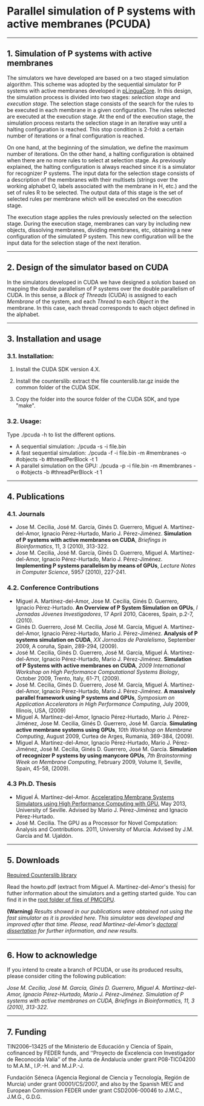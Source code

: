 # Parallel simulation of P systems with active membranes (PCUDA) #

----------
## 1. Simulation of P systems with active membranes ##

The simulators we have developed are based on a two staged simulation algorithm. This scheme was adopted by the sequential simulator for P systems with active membranes developed in [pLinguaCore](https://www.p-lingua.org). In this design, the simulation process is divided into two stages: *selection stage* and *execution stage*. The selection stage consists of the search for the rules to be executed in each membrane in a given configuration. The rules selected are executed at the execution stage. At the end of the execution stage, the simulation process restarts the selection stage in an iterative way until a halting configuration is reached. This stop condition is 2-fold: a certain number of iterations or a final configuration is reached. 

On one hand, at the beginning of the simulation, we define the maximum number of iterations. On the other hand, a halting configuration is obtained when there are no more rules to select at selection stage. As previously explained, the halting configuration is always reached since it is a simulator for recognizer P systems. The input data for the selection stage consists of a description of the membranes with their multisets (strings over the working alphabet O, labels associated with the membrane in H, etc.) and the set of rules R to be selected. The output data of this stage is the set of selected rules per membrane which will be executed on the execution stage.

The execution stage applies the rules previously selected on the selection stage. During the execution stage, membranes can vary by including new objects, dissolving membranes, dividing membranes, etc, obtaining a new configuration of the simulated P system. This new configuration will be the input data for the selection stage of the next iteration.

----------
## 2. Design of the simulator based on CUDA ##

In the simulators developed in CUDA we have designed a solution based on mapping the double parallelism of P systems over the double parallelism of CUDA. In this sense, a *Block of Threads* (CUDA) is assigned to each *Membrane* of the system, and each *Thread* to each *Object* in the membrane. In this case, each thread corresponds to each object defined in the alphabet.

----------
## 3. Installation and usage ##

### 3.1. Installation: 

  1. Install the CUDA SDK version 4.X.

  2. Install the counterslib: extract the file counterslib.tar.gz inside the common folder of the CUDA SDK.

  3. Copy the folder into the source folder of the CUDA SDK, and type "make".  

### 3.2. Usage:

Type ./pcuda -h to list the different options.
  * A sequential simulation: ./pcuda -s -i file.bin
  * A fast sequential simulation: ./pcuda -f -i file.bin -m #membranes -o #objects -b #threadPerBlock -t 1
  * A parallel simulation on the GPU: ./pcuda -p -i file.bin -m #membranes -o #objects -b #threadPerBlock -t 1

----------
## 4. Publications ##

### 4.1. Journals ###

* Jose M. Cecilia, José M. García, Ginés D. Guerrero, Miguel A. Martínez-del-Amor, Ignacio Pérez-Hurtado, Mario J. Pérez-Jiménez. **Simulation of P systems with active membranes on CUDA**, *Briefings in Bioinformatics*, 11, 3 (2010), 313-322.
* Jose M. Cecilia, José M. García, Ginés D. Guerrero, Miguel A. Martínez-del-Amor, Ignacio Pérez-Hurtado, Mario J. Pérez-Jiménez. **Implementing P systems parallelism by means of GPUs**, *Lecture Notes in Computer Science*, 5957 (2010), 227-241.

### 4.2. Conference Contributions ###

* Miguel A. Martínez-del-Amor, Jose M. Cecilia, Ginés D. Guerrero, Ignacio Pérez-Hurtado. **An Overview of P System Simulation on GPUs**, *I Jornadas Jóvenes Investigadores*, 17 April 2010, Cáceres, Spain, p.2-7, (2010).
* Ginés D. Guerrero, José M. Cecilia, José M. García, Miguel A. Martínez-del-Amor, Ignacio Pérez-Hurtado, Mario J. Pérez-Jiménez. **Analysis of P systems simulation on CUDA**, *XX Jornadas de Paralelismo*, September 2009, A coruña, Spain, 289-294, (2009). 
* José M. Cecilia, Ginés D. Guerrero, José M. García, Miguel Á. Martínez-del-Amor, Ignacio Pérez-Hurtado, Mario J. Pérez-Jiménez. **Simulation of P Systems with active membranes on CUDA**, *2009 International Workshop on High Performance Computational Systems Biology*, October 2009, Trento, Italy, 61-71, (2009).
* José M. Cecilia, Ginés D. Guerrero, José M. García, Miguel Á. Martínez-del-Amor, Ignacio Pérez-Hurtado, Mario J. Pérez-Jiménez. **A massively parallel framework using P systems and GPUs**, *Symposium on Application Accelerators in High Performance Computing*, July 2009, Illinois, USA, (2009)
* Miguel A. Martínez-del-Amor, Ignacio Pérez-Hurtado, Mario J. Pérez-Jiménez, Jose M. Cecilia, Ginés D. Guerrero, José M. García. **Simulating active membrane systems using GPUs**, *10th Workshop on Membrane Computing*, August 2009, Curtea de Arges, Rumania, 369-384, (2009).
* Miguel A. Martínez-del-Amor, Ignacio Pérez-Hurtado, Mario J. Pérez-Jiménez, José M. Cecilia, Ginés D. Guerrero, José M. García. **Simulation of recognizer P systems by using manycore GPUs**, *7th Brainstorming Week on Membrane Computing*, February 2009, Volume II, Seville, Spain, 45-58, (2009).

### 4.3 Ph.D. Thesis ###

* Miguel Á. Martínez-del-Amor. [Accelerating Membrane Systems Simulators using High Performance Computing with GPU.](http://www.cs.us.es/~mdelamor/research.html#thesis) May 2013, University of Seville. Advised by Mario J. Pérez-Jiménez and Ignacio Pérez-Hurtado.
* José M. Cecilia. The GPU as a Processor for Novel Computation: Analysis and Contributions. 2011, University of Murcia. Advised by J.M. García and M. Ujaldón.

----------
## 5. Downloads ##

[Required Counterslib library](https://github.com/miguelamda/counterslib)

Read the howto.pdf (extract from Miguel A. Martínez-del-Amor's thesis) for futher information about the simulators and a getting started guide. You can find it in the [root folder of files of PMCGPU](http://sourceforge.net/projects/pmcgpu/files).

**(Warning)**
*Results showed in our publications were obtained not using the fast simulator as it is provided here. This simulator was developed and improved after that time. Please, read Martínez-del-Amor's [doctoral dissertation](http://www.cs.us.es/~mdelamor/research.html#thesis) for further information, and new results.*

----------
## 6. How to acknowledge ##

If you intend to create a branch of PCUDA, or use its produced results, please consider citing the following publication:

*Jose M. Cecilia, José M. García, Ginés D. Guerrero, Miguel A. Martínez-del-Amor, Ignacio Pérez-Hurtado, Mario J. Pérez-Jiménez. Simulation of P systems with active membranes on CUDA, Briefings in Bioinformatics, 11, 3 (2010), 313-322.*

----------
## 7. Funding ##

TIN2006–13425 of the Ministerio de Educación y Ciencia of Spain, cofinanced by FEDER funds, and ‘‘Proyecto de Excelencia con Investigador de Reconocida Valía’’ of the Junta de Andalucía under grant P08-TIC04200 to M.A.M., I.P.-H. and M.J.P.-J.

Fundación Séneca (Agencia Regional de Ciencia y Tecnología, Región de Murcia) under grant 00001/CS/2007, and also by the Spanish MEC and European Commission FEDER under grant CSD2006-00046 to J.M.C., J.M.G., G.D.G.
